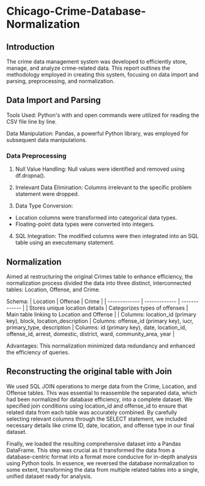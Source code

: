 # Chicago-Crime-Database-Normalization

## Introduction

The crime data management system was developed to efficiently store, manage, and analyze crime-related data. This report outlines the methodology employed in creating this system, focusing on data import and parsing, preprocessing, and normalization.

## Data Import and Parsing

Tools Used: Python's with and open commands were utilized for reading the CSV file line by line.

Data Manipulation: Pandas, a powerful Python library, was employed for subsequent data manipulations.

### Data Preprocessing

1. Null Value Handling: Null values were identified and removed using df.dropna().

2. Irrelevant Data Elimination: Columns irrelevant to the specific problem statement were dropped.

3. Data Type Conversion:
- Location columns were transformed into categorical data types.
- Floating-point data types were converted into integers.

4. SQL Integration: The modified columns were then integrated into an SQL table using an executemany statement.

## Normalization

Aimed at restructuring the original Crimes table to enhance efficiency, the normalization process divided the data into three distinct, interconnected tables: Location, Offense, and Crime.

Schema:
| Location | Offense | Crime |
| ------------- | ------------- | ------------- |
| Stores unique location details | Categorizes types of offenses | Main table linking to Location and Offense |
| Columns: location_id (primary key), block, location_description | Columns: offense_id (primary key), iucr, primary_type, description | Columns: id (primary key), date, location_id, offense_id, arrest, domestic, district, ward, community_area, year |


Advantages: This normalization minimized data redundancy and enhanced the efficiency of queries.

## Reconstructing the original table with Join

We used SQL JOIN operations to merge data from the Crime, Location, and Offense tables. This was essential to reassemble the separated data, which had been normalized for database efficiency, into a complete dataset. We specified join conditions using location_id and offense_id to ensure that related data from each table was accurately combined. By carefully selecting relevant columns through the SELECT statement, we included necessary details like crime ID, date, location, and offense type in our final dataset.

Finally, we loaded the resulting comprehensive dataset into a Pandas DataFrame. This step was crucial as it transformed the data from a database-centric format into a format more conducive for in-depth analysis using Python tools. In essence, we reversed the database normalization to some extent, transforming the data from multiple related tables into a single, unified dataset ready for analysis.
